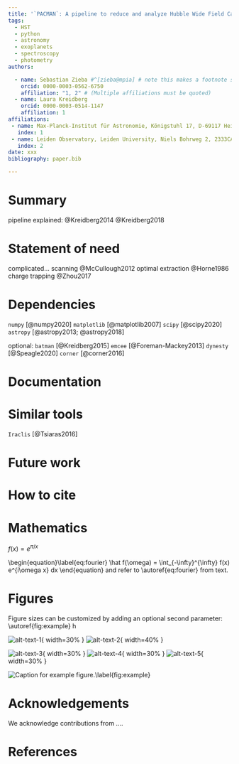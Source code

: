 ```yaml
---
title: '`PACMAN`: A pipeline to reduce and analyze Hubble Wide Field Camera 3 IF Grism data'
tags:
  - HST
  - python
  - astronomy
  - exoplanets
  - spectroscopy
  - photometry
authors:

  - name: Sebastian Zieba #^[zieba@mpia] # note this makes a footnote saying 'co-first author'
    orcid: 0000-0003-0562-6750
    affiliation: "1, 2" # (Multiple affiliations must be quoted)
  - name: Laura Kreidberg
    orcid: 0000-0003-0514-1147
    affiliation: 1
affiliations:
 - name: Max-Planck-Institut für Astronomie, Königstuhl 17, D-69117 Heidelberg, Germany
   index: 1
 - name: Leiden Observatory, Leiden University, Niels Bohrweg 2, 2333CA Leiden, The Netherlands
   index: 2
date: xxx
bibliography: paper.bib

---
```


# Summary

pipeline explained: @Kreidberg2014 @Kreidberg2018 

# Statement of need

complicated... 
scanning @McCullough2012
optimal extraction @Horne1986
charge trapping @Zhou2017

# Dependencies

`numpy` [@numpy2020]
`matplotlib` [@matplotlib2007]
`scipy` [@scipy2020]
`astropy` [@astropy2013; @astropy2018]


optional:
`batman` [@Kreidberg2015]
`emcee` [@Foreman-Mackey2013]
`dynesty` [@Speagle2020]
`corner` [@corner2016]

# Documentation

# Similar tools

`Iraclis` [@Tsiaras2016]

# Future work

# How to cite




# Mathematics

$f(x) = e^{\pi/x}$

\begin{equation}\label{eq:fourier}
\hat f(\omega) = \int_{-\infty}^{\infty} f(x) e^{i\omega x} dx
\end{equation}
and refer to \autoref{eq:fourier} from text.


# Figures

Figure sizes can be customized by adding an optional second parameter: \autoref{fig:example} h

![alt-text-1](figures/di_0.png "title-1"){ width=30% } ![alt-text-2](figures/trace_61.png "title-2"){ width=40% }

![alt-text-3](figures/spec_bins12.png "title-1"){ width=30% } ![alt-text-4](figures/raw_lc_0.png "title-2"){ width=30% } ![alt-text-5](figures/fit_lc_0_2022-02-15_22-34-53.png "title-2"){ width=30% }

![Caption for example figure.\label{fig:example}](figures/joss-logo.png)


# Acknowledgements

We acknowledge contributions from ....

# References
